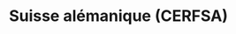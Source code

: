 ---
title: Suisse alémanique (CERFSA)
description: Conférence des Églises françaises en Suisse alémanique.
url: /suisse-alemanique/
links:
- title: Église française réformée de Bâle
  url: https://www.erk-bs.ch/kg/eglise/predications
- title: Paroisse réformée de Berne
  url: https://www.egliserefberne.ch/fr/celebrer/predications-49.html
- title: Église réformée zurichoise de langue française
  url: https://www.erfz.ch/content/e7/e2176/e6194/
---